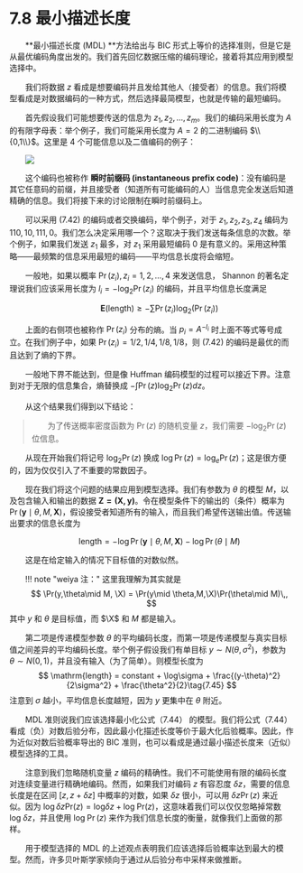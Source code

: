# 7.8 最小描述长度

<style>p{text-indent:2em;2}</style>

**最小描述长度 (MDL) **方法给出与 BIC 形式上等价的选择准则，但是它是从最优编码角度出发的。我们首先回忆数据压缩的编码理论，接着将其应用到模型选择中。

我们将数据 $z$ 看成是想要编码并且发给其他人（接受者）的信息。我们将模型看成是对数据编码的一种方式，然后选择最简模型，也就是传输的最短编码。

首先假设我们可能想要传送的信息为 $z_1,z_2,\ldots,z_m$。我们的编码采用长度为 $A$ 的有限字母表：举个例子，我们可能采用长度为 $A=2$ 的二进制编码 $\\{0,1\\}$。这里是 4 个可能信息以及二值编码的例子：

![](../img/07/pic3.png)

这个编码也被称作 **瞬时前缀码 (instantaneous prefix code)**：没有编码是其它任意码的前缀，并且接受者（知道所有可能编码的人）当信息完全发送后知道精确的信息。我们将接下来的讨论限制在瞬时前缀码上。

可以采用 (7.42) 的编码或者交换编码，举个例子，对于 $z_1,z_2,z_3,z_4$ 编码为 $110,10,111,0$。我们怎么决定采用哪一个？这取决于我们发送每条信息的次数。举个例子，如果我们发送 $z_1$ 最多，对 $z_1$ 采用最短编码 $0$ 是有意义的。采用这种策略——最频繁的信息采用最短的编码——平均信息长度将会缩短。

一般地，如果以概率 $\Pr(z_i),z_i=1,2,\ldots,4$ 来发送信息， Shannon 的著名定理说我们应该采用长度为 $l_i=-\mathrm{log}_2 \Pr(z_i)$ 的编码，并且平均信息长度满足

$$
\mathbf{E}(\mathrm{length}) \ge -\sum \Pr(z_i)\log_2(\Pr(z_i))\tag{7.43}
$$

上面的右侧项也被称作 $\Pr(z_i)$ 分布的熵。当 $p_i=A^{-l_i}$ 时上面不等式等号成立。在我们例子中，如果 $\Pr(z_i)=1/2,1/4,1/8,1/8$，则 (7.42) 的编码是最优的而且达到了熵的下界。

一般地下界不能达到，但是像 Huffman 编码模型的过程可以接近下界。注意到对于无限的信息集合，熵替换成 $-\int \Pr(z)\log_2\Pr(z)dz$。

从这个结果我们得到以下结论：

> 为了传送概率密度函数为 $\Pr(z)$ 的随机变量 $z$，我们需要 $-\log_2\Pr(z)$ 位信息。

从现在开始我们将记号 $\log_2\Pr(z)$ 换成 $\log\Pr(z)=\log_e \Pr(z)$；这是很方便的，因为仅仅引入了不重要的常数因子。

现在我们将这个问题的结果应用到模型选择。我们有参数为 $\theta$ 的模型 $M$，以及包含输入和输出的数据 $\mathbf{Z=(X,y)}$。令在模型条件下的输出的（条件）概率为 $\Pr(\mathbf y\mid\theta,M,\mathbf X)$，假设接受者知道所有的输入，而且我们希望传送输出值。传送输出要求的信息长度为

$$
\mathrm{length} = -\log \Pr(\mathbf y\mid \theta,M,\mathbf X)-\log \Pr(\theta\mid M)\tag{7.44} 
$$

这是在给定输入的情况下目标值的对数似然。

!!! note "weiya 注："
    这里我理解为其实就是 
    $$
    \Pr(y,\theta\mid M, \X) = \Pr(y\mid \theta,M,\X)\Pr(\theta\mid M)\,,
    $$
    其中 $y$ 和 $\theta$ 是目标值，而 $\X$ 和 $M$ 都是输入。

第二项是传递模型参数 $\theta$ 的平均编码长度，而第一项是传递模型与真实目标值之间差异的平均编码长度。举个例子假设我们有单目标 $y\sim N(\theta,\sigma^2)$，参数为 $\theta\sim N(0,1)$，并且没有输入（为了简单）。则模型长度为
$$
\mathrm{length} = constant + \log\sigma + \frac{(y-\theta)^2}{2\sigma^2} + \frac{\theta^2}{2}\tag{7.45}
$$
注意到 $\sigma$ 越小，平均信息长度越短，因为 $y$ 更集中在 $\theta$ 附近。

MDL 准则说我们应该选择最小化公式（7.44） 的模型。我们将公式（7.44）看成（负）对数后验分布，因此最小化描述长度等价于最大化后验概率。因此，作为近似对数后验概率导出的 BIC 准则，也可以看成是通过最小描述长度来（近似）模型选择的工具。

注意到我们忽略随机变量 $z$ 编码的精确性。我们不可能使用有限的编码长度对连续变量进行精确地编码。然而，如果我们对编码 $z$ 有容忍度 $\delta z$，需要的信息长度是在区间 $[z,z+\delta z]$ 中概率的对数，如果 $\delta z$ 很小，可以用 $\delta z\Pr(z)$ 来近似。因为 $\log\delta z\mathrm{Pr}(z)=\mathrm{log}\delta z + \mathrm{log}\;\mathrm{Pr}(z)$，这意味着我们可以仅仅忽略掉常数 $\mathrm{log}\;\delta z$，并且使用 $\mathrm{log\; \Pr}(z)$ 来作为我们信息长度的衡量，就像我们上面做的那样。

用于模型选择的 MDL 的上述观点表明我们应该选择后验概率达到最大的模型。然而，许多贝叶斯学家倾向于通过从后验分布中采样来做推断。
